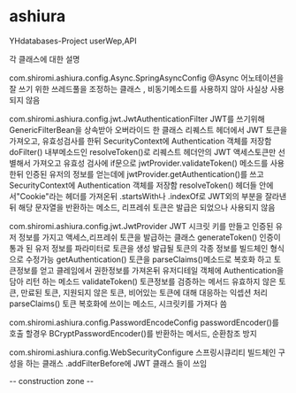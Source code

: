 # ashiura
YHdatabases-Project userWep,API



각 클래스에 대한 설명

com.shiromi.ashiura.config.Async.SpringAsyncConfig
@Async 어노테이션을 잘 쓰기 위한 쓰레드풀을 조정하는 클래스 , 비동기메소드를 사용하지 않아 사실상 사용되지 않음

com.shiromi.ashiura.config.jwt.JwtAuthenticationFilter
JWT를 쓰기위해 GenericFilterBean을 상속받아 오버라이드 한 클래스
리퀘스트 헤더에서 JWT 토큰을 가져오고, 유효성검사를 한뒤 SecurityContext에 Authentication 객체를 저장함 
doFilter()
내부메소드인 resolveToken()로 리퀘스트 헤더안의 JWT 액세스토큰만 선별해서 가져오고
유효성 검사에 if문으로 jwtProvider.validateToken() 메소드를 사용한뒤 인증된 유저의 정보를 얻는데에 
jwtProvider.getAuthentication()를 쓰고 SecurityContext에 Authentication 객체를 저장함
resolveToken()
헤더들 안에서"Cookie"라는 헤더를 가져온뒤 .startsWith나 .indexOf로 JWT외의 부분을 잘라낸뒤 해당 문자열을 반환하는 메소드,
리프레쉬 토큰은 발급은 되었으나 사용되지 않음

com.shiromi.ashiura.config.jwt.JwtProvider
JWT 시크릿 키를 만들고 인증된 유저 정보를 가지고 액세스,리프레쉬 토큰을 발급하는 클래스
generateToken()
인증이 통과 된 유저 정보를 파라미터로 토큰을 생성 발급될 토큰의 각종 정보를 빌드체인 형식으로 수정가능
getAuthentication()
토큰을 parseClaims()메소드로 복호화 하고 토큰정보를 얻고 클레임에서 권한정보를 가져온뒤 유저디테일 객체에 Authentication을 담아 리턴 하는 메소드
validateToken()
토큰정보를 검증하는 메서드
유효하지 않은 토큰, 만료된 토큰, 지원되지 않은 토큰, 비어있는 토큰에 대해 대응하는 익셉션 처리
parseClaims()
토큰 복호화에 쓰이는 메소드, 시크릿키를 가져다 씀

com.shiromi.ashiura.config.PasswordEncodeConfig
passwordEncoder()를 호출 할경우 BCryptPasswordEncoder()를 반환하는 메서드, 순환참조 방지

com.shiromi.ashiura.config.WebSecurityConfigure
스프링시큐리티 빌드체인 구성을 하는 클래스
.addFilterBefore에 JWT 클래스 들이 쓰임



-- construction zone --
